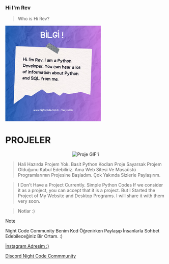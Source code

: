### Hi I'm Rev

> Who is Hi Rev?

<img src="message.png" alt="Örnek Resim" width="300" height="300"/>

# PROJELER
<p align="center">
  <img src="https://media1.tenor.com/m/Fwq5vQKEU98AAAAC/dance-kid.gif" alt="Proje GIF'i" width="100">
</p>

> Hali Hazırda Projem Yok. Basit Python Kodları Proje Sayarsak Projem Olduğunu Kabul Edebiliriz.
> Ama Web Sitesi Ve Masaüstü Programlarımın Projesine Başladım. Çok Yakında Sizlerle Paylaşırım.

> I Don't Have a Project Currently. Simple Python Codes If we consider it as a project, you can accept that it is a project.
> But I Started the Project of My Website and Desktop Programs. I will share it with them very soon.

> Notlar :)

> [!NOTE]
> Night Code Community Benim Kod Öğrenirken Paylaşıp İnsanlarla Sohbet Edebileceğiniz Bir Ortam. :)

[İnstagram Adresim :)](https://www.instagram.com/irisakadir0/)

[Discord Night Code Commmunity](https:/www.discord.com/nightcodecommunity/)

